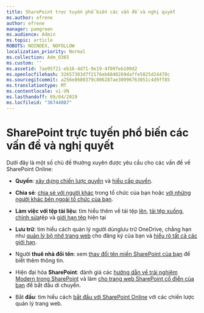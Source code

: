 ```yaml
---
title: SharePoint trực tuyến phổ biến các vấn đề và nghị quyết
ms.author: efrene
author: efrene
manager: pamgreen
ms.audience: Admin
ms.topic: article
ROBOTS: NOINDEX, NOFOLLOW
localization_priority: Normal
ms.collection: Adm_O365
ms.custom: ''
ms.assetid: 7ae05f21-eb16-4d71-9e19-4f097eb100d2
ms.openlocfilehash: 32657303d7f2176eb6840269daffe5825d24478c
ms.sourcegitcommit: a256e8680379c006287ae30996763051c4d9ff85
ms.translationtype: MT
ms.contentlocale: vi-VN
ms.lasthandoff: 09/04/2019
ms.locfileid: "36744087"
---
```

# <a name="sharepoint-online-common-issues-and-resolutions"></a>SharePoint trực tuyến phổ biến các vấn đề và nghị quyết

Dưới đây là một số chủ đề thường xuyên được yêu cầu cho các vấn đề về SharePoint Online:

- **Quyền**: [xây dựng chiến lược quyền](https://docs.microsoft.com/sharepoint/default-sharepoint-groups) và [hiểu cấp quyền](https://docs.microsoft.com/sharepoint/understanding-permission-levels).

- **Chia sẻ**: [chia sẻ với người khác](https://docs.microsoft.com/sharepoint/default-sharepoint-groups) trong tổ chức của bạn hoặc [với những người khác bên ngoài tổ chức của bạn](https://docs.microsoft.com/sharepoint/external-sharing-overview).

- **Làm việc với tệp tài liệu**: tìm hiểu thêm về tải tệp [lên](https://support.office.com/article/Upload-a-folder-or-files-to-a-document-library-eb18fcba-c953-4d45-8d90-8da66edeacdb), [tải tệp xuống](https://support.office.com/article/Download-files-and-folders-from-OneDrive-or-SharePoint-5c7397b7-19c7-4893-84fe-d02e8fa5df05), [chỉnh sửa](https://support.office.com/article/Edit-a-document-in-a-document-library-02d8497f-1c13-4114-949a-b8466f639b07)tệp và [giới hạn tệp](https://support.office.com/article/invalid-file-names-and-file-types-in-onedrive-onedrive-for-business-and-sharepoint-64883a5d-228e-48f5-b3d2-eb39e07630fa) hiện tại

- **Lưu trữ**: tìm hiểu cách quản lý người dùng</a>lưu trữ OneDrive, chẳng hạn như [quản lý bộ nhớ trang web](https://docs.microsoft.com/sharepoint/manage-site-collection-storage-limits) cho đăng ký của bạn và [hiểu rõ tất cả các giới hạn](https://docs.microsoft.com/office365/servicedescriptions/sharepoint-online-service-description/sharepoint-online-limits).

- Người **thuê nhà đổi tên**: xem [thay đổi tên miền SharePoint của bạn](https://docs.microsoft.com/sharepoint/change-your-sharepoint-domain-name) để biết thêm thông tin.

- Hiện đại hóa **SharePoint**: đánh giá các [hướng dẫn về trải nghiệm Modern trong SharePoint](https://docs.microsoft.com/sharepoint/guide-to-sharepoint-modern-experience) và làm [cho trang web SharePoint cổ điển của bạn](https://docs.microsoft.com/sharepoint/dev/transform/modernize-classic-sites) để bắt đầu di chuyển.

- Bắt **đầu**: tìm hiểu cách [bắt đầu với SharePoint Online](https://docs.microsoft.com/sharepoint/introduction) với các chiến lược quản lý trang web.
